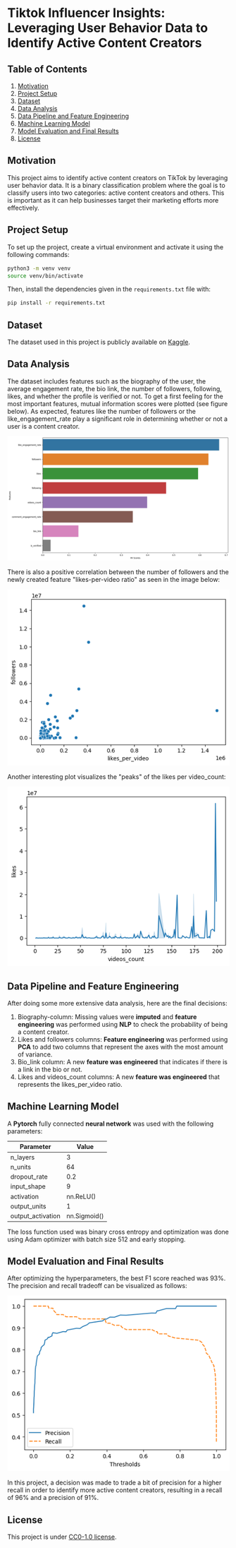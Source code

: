# Tiktok Influencer Insights: Leveraging User Behavior Data to Identify Active Content Creators

## Table of Contents
1. [Motivation](#motivation)
2. [Project Setup](#project-setup)
3. [Dataset](#dataset)
4. [Data Analysis](#data-analysis)
5. [Data Pipeline and Feature Engineering](#data-pipeline-and-feature-engineering)
6. [Machine Learning Model](#machine-learning-model)
7. [Model Evaluation and Final Results](#model-evaluation-and-final-results)
8. [License](#license)

## Motivation
This project aims to identify active content creators on TikTok by leveraging user behavior data. It is a binary classification problem where the goal is to classify users into two categories: active content creators and others. This is important as it can help businesses target their marketing efforts more effectively.

## Project Setup
To set up the project, create a virtual environment and activate it using the following commands:

```bash
python3 -m venv venv
source venv/bin/activate
```

Then, install the dependencies given in the `requirements.txt` file with:

```bash
pip install -r requirements.txt
```

## Dataset
The dataset used in this project is publicly available on [Kaggle](https://www.kaggle.com/datasets/manishkumar7432698/tiktok-profiles-data).

## Data Analysis
The dataset includes features such as the biography of the user, the average engagement rate, the bio link, the number of followers, following, likes, and whether the profile is verified or not. To get a first feeling for the most important features, mutual information scores were plotted (see figure below). As expected, features like the number of followers or the like_engagement_rate play a significant role in determining whether or not a user is a content creator.

![Mutual Information Scores Plot](./figures/mi-scores.png)

There is also a positive correlation between the number of followers and the newly created feature "likes-per-video ratio" as seen in the image below:

![Likes per Video Ratio vs Followers](./figures/followers-per-ratio.png)

Another interesting plot visualizes the "peaks" of the likes per video_count:

![Likes per Video Count Peaks](./figures/likes-per-videocount.png)

## Data Pipeline and Feature Engineering
After doing some more extensive data analysis, here are the final decisions:
1. Biography-column: Missing values were **imputed** and **feature engineering** was performed using **NLP** to check the probability of being a content creator.
2. Likes and followers columns: **Feature engineering** was performed using **PCA** to add two columns that represent the axes with the most amount of variance.
3. Bio_link column: A new **feature was engineered** that indicates if there is a link in the bio or not.
4. Likes and videos_count columns: A new **feature was engineered** that represents the likes_per_video ratio.

## Machine Learning Model
A **Pytorch** fully connected **neural network** was used with the following parameters:

| Parameter         | Value       |
|-------------------|-------------|
| n_layers          | 3           |
| n_units           | 64          |
| dropout_rate      | 0.2         |
| input_shape       | 9           |
| activation        | nn.ReLU()   |
| output_units      | 1           |
| output_activation | nn.Sigmoid()|

The loss function used was binary cross entropy and optimization was done using Adam optimizer with batch size 512 and early stopping.

## Model Evaluation and Final Results
After optimizing the hyperparameters, the best F1 score reached was 93%. The precision and recall tradeoff can be visualized as follows:

![Precision Recall Tradeoff](./figures/precision-recall-tradeoff.png)

In this project, a decision was made to trade a bit of precision for a higher recall in order to identify more active content creators, resulting in a recall of 96% and a precision of 91%.

## License
This project is under [CC0-1.0 license](https://creativecommons.org/publicdomain/zero/1.0/).
